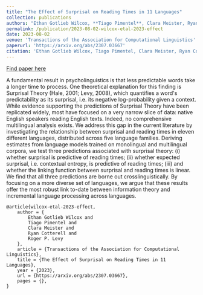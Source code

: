 ```yaml
---
title: "The Effect of Surprisal on Reading Times in 11 Languages"
collection: publications
authors: "Ethan Gotlieb Wilcox, **Tiago Pimentel**, Clara Meister, Ryan Cotterell, Roger P. Levy"
permalink: /publication/2023-08-02-wilcox-etal-2023-effect
date: 2023-08-02
venue: 'Transactions of the Association for Computational Linguistics'
paperurl: 'https://arxiv.org/abs/2307.03667'
citation: 'Ethan Gotlieb Wilcox, Tiago Pimentel, Clara Meister, Ryan Cotterell, and Roger P. Levy. Testing the Predictions of Surprisal Theory in 11 Languages. Transactions of the Association for Computational Linguistics (2023).'
---
```


<a href='https://arxiv.org/abs/2307.03667'>Find paper here</a>

A fundamental result in psycholinguistics is that less predictable words take a longer time to process. One theoretical explanation for this finding is Surprisal Theory (Hale, 2001; Levy, 2008), which quantifies a word&apos;s predictability as its surprisal, i.e. its negative log-probability given a context. While evidence supporting the predictions of Surprisal Theory have been replicated widely, most have focused on a very narrow slice of data: native English speakers reading English texts. Indeed, no comprehensive multilingual analysis exists. We address this gap in the current literature by investigating the relationship between surprisal and reading times in eleven different languages, distributed across five language families. Deriving estimates from language models trained on monolingual and multilingual corpora, we test three predictions associated with surprisal theory: (i) whether surprisal is predictive of reading times; (ii) whether expected surprisal, i.e. contextual entropy, is predictive of reading times; (iii) and whether the linking function between surprisal and reading times is linear. We find that all three predictions are borne out crosslinguistically. By focusing on a more diverse set of languages, we argue that these results offer the most robust link to-date between information theory and incremental language processing across languages. 

```
@article{wilcox-etal-2023-effect,
    author = {
        Ethan Gotlieb Wilcox and
        Tiago Pimentel and
        Clara Meister and
        Ryan Cotterell and
        Roger P. Levy
    },
    article = {Transactions of the Association for Computational Linguistics},
    title = {The Effect of Surprisal on Reading Times in 11 Languages},
    year = {2023},
    url = {https://arxiv.org/abs/2307.03667},
    pages = {},
}
```